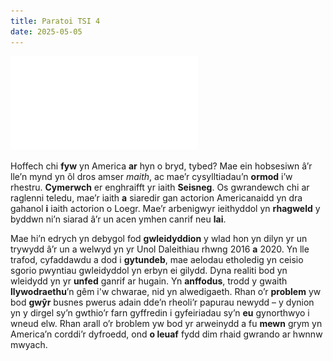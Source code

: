 ```yaml
---
title: Paratoi TSI 4
date: 2025-05-05
---
```

![](../assets/papur-4.pdf)

Hoffech chi **fyw** yn America **ar** hyn o bryd, tybed? Mae ein hobsesiwn â’r lle’n mynd yn ôl dros amser *maith*, ac mae’r cysylltiadau’n **ormod** i’w rhestru. **Cymerwch** er enghraifft yr iaith **Seisneg**. Os gwrandewch chi ar raglenni teledu, mae’r iaith **a** siaredir gan actorion Americanaidd yn dra gahanol **i** iaith actorion o Loegr. Mae’r arbenigwyr ieithyddol yn **rhagweld** y byddwn ni’n siarad â’r un acen ymhen canrif neu **lai**.

Mae hi’n edrych yn debygol fod **gwleidyddion** y wlad hon yn dilyn yr un trywydd â’r un a welwyd yn yr Unol Daleithiau rhwng 2016 **a** 2020. Yn lle trafod, cyfaddawdu a dod i **gytundeb**, mae aelodau etholedig yn ceisio sgorio pwyntiau gwleidyddol yn erbyn ei gilydd. Dyna realiti bod yn wleidydd yn yr **unfed** ganrif ar hugain. Yn **anffodus**, trodd y gwaith **llywodraethu**’n gêm i'w chwarae, nid yn alwedigaeth. Rhan o’r **problem** yw bod **gwŷr** busnes pwerus adain dde’n rheoli’r papurau newydd – y dynion yn y dirgel sy’n gwthio’r farn gyffredin i gyfeiriadau sy’n **eu** gynorthwyo i wneud elw. Rhan arall o’r broblem yw bod yr arweinydd a fu **mewn** grym yn America’n corddi’r dyfroedd, ond **o leuaf** fydd dim rhaid gwrando ar hwnnw mwyach.

